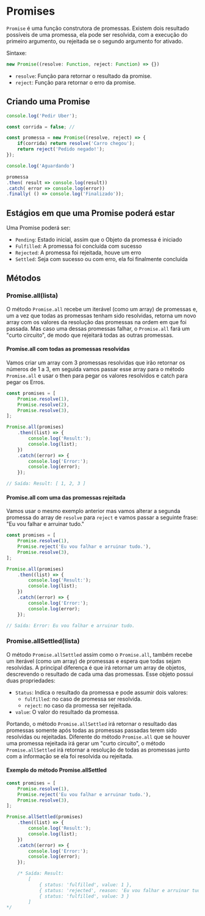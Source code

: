 # Promises

`Promise` é uma função construtora de promessas. Existem dois resultado possíveis de uma promessa, ela pode ser resolvida, com a execução do primeiro argumento, ou rejeitada se  o segundo argumento for ativado.

Sintaxe:

```js
new Promise((resolve: Function, reject: Function) => {})
```

* `resolve`: Função para retornar o resultado da promise.
* `reject`: Função para retornar o erro da promise.

## Criando uma Promise

```js
console.log('Pedir Uber');

const corrida = false; // 

const promessa = new Promise((resolve, reject) => {
    if(corrida) return resolve('Carro chegou');
    return reject('Pedido negado!');
});

console.log('Aguardando')

promessa
.then( result => console.log(result))
.catch( error => console.log(error))
.finally( () => console.log('Finalizado'));
```

## Estágios em que uma Promise poderá estar

Uma Promise poderá ser:

* `Pending`: Estado inicial, assim que o Objeto da promessa é iniciado
* `Fulfilled`: A promessa foi concluída com sucesso
* `Rejected`: A promessa foi rejeitada, houve um erro
* `Settled`: Seja com sucesso ou com erro, ela foi finalmente concluída

## Métodos

### Promise.all(lista)

O método `Promise.all` recebe um iterável (como um array) de promessas e, um a vez que todas as promessas tenham sido resolvidas, retorna um novo array com os valores da resolução das promessas na ordem em que foi passada. Mas caso uma dessas promessas falhar, o `Promise.all` fará um "curto circuito", de modo que rejeitará todas as outras promessas.


#### Promise.all com todas as promessas resolvidas

Vamos criar um array com 3 promessas resolvidas que irão retornar os números de 1 a 3, em seguida vamos passar esse array para o método `Promise.all` e usar o then para pegar os valores resolvidos e catch para pegar os Erros.

```js
const promises = [
    Promise.resolve(1),
    Promise.resolve(2),
    Promise.resolve(3),
];

Promise.all(promises)
    .then((list) => {
        console.log('Result:');
        console.log(list);
    })
    .catch((error) => {
        console.log('Error:');
        console.log(error);
    });

// Saída: Result: [ 1, 2, 3 ]
```

#### Promise.all com uma das promessas rejeitada

Vamos usar o mesmo exemplo anterior mas vamos alterar a segunda promessa do array de `resolve` para `reject` e vamos passar a seguinte frase: "Eu vou falhar e arruinar tudo."

```js
const promises = [
    Promise.resolve(1),
    Promise.reject('Eu vou falhar e arruinar tudo.'),
    Promise.resolve(3),
];

Promise.all(promises)
    .then((list) => {
        console.log('Result:');
        console.log(list);
    })
    .catch((error) => {
        console.log('Error:');
        console.log(error);
    });

// Saída: Error: Eu vou falhar e arruinar tudo.
```

### Promise.allSettled(lista)

O método `Promise.allSettled` assim como o `Promise.all`, também recebe um iterável (como um array) de promessas e espera que todas sejam resolvidas. A principal diferença é que irá retornar um array de objetos, descrevendo o resultado de cada uma das promessas. Esse objeto possui duas propriedades:

* `Status`: Indica o resultado da promessa e pode assumir dois valores:
  * `fulfilled`: no caso de promessa ser resolvida.
  * `reject`: no caso da promessa ser rejeitada.
* `value`: O valor do resultado da promessa.

Portando, o método `Promise.allSettled` irá retornar o resultado das promessas somente após todas as promessas passadas terem sido resolvidas ou rejeitadas. Diferente do método `Promise.all` que se houver uma promessa rejeitada irá gerar um "curto circuito", o método `Promise.allSettled` irá retornar a resolução de todas as promessas  junto com a informação se ela foi resolvida ou rejeitada.

#### Exemplo do método Promise.allSettled

```js
const promises = [
    Promise.resolve(1),
    Promise.reject('Eu vou falhar e arruinar tudo.'),
    Promise.resolve(3),
];

Promise.allSettled(promises)
    .then((list) => {
        console.log('Result:');
        console.log(list);
    })
    .catch((error) => {
        console.log('Error:');
        console.log(error);
    });

    /* Saída: Result:
        [
            { status: 'fulfilled', value: 1 },
            { status: 'rejected', reason: 'Eu vou falhar e arruinar tudo.' },
            { status: 'fulfilled', value: 3 }
        ]
*/
```
